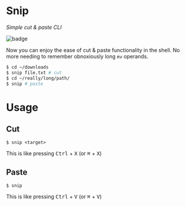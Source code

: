 # Snip
*Simple cut & paste CLI*

![badge](https://img.shields.io/github/v/tag/andtechstudios/snip?label=nuget)

Now you can enjoy the ease of cut & paste functionality in the shell. No more needing to remember obnoxiously long `mv` operands.

```bash
$ cd ~/downloads
$ snip file.txt # cut
$ cd ~/really/long/path/
$ snip # paste
```

# Usage
## Cut
```
$ snip <target>
```

This is like pressing <kbd>Ctrl</kbd> + <kbd>X</kbd> (or <kbd>⌘</kbd> + <kbd>X</kbd>)

## Paste
```
$ snip
```

This is like pressing <kbd>Ctrl</kbd> + <kbd>V</kbd> (or <kbd>⌘</kbd> + <kbd>V</kbd>)
